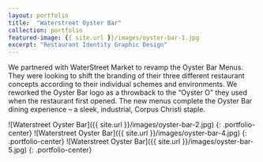```yaml
---
layout: portfolio
title:  "Waterstreet Oyster Bar"
collection: portfolio
featured-image: {{ site.url }}/images/oyster-bar-1.jpg
excerpt: "Restaurant Identity Graphic Design"
---
```


We partnered with WaterStreet Market to revamp the Oyster Bar Menus. They were looking to shift the branding of their three different restaurant concepts according to their individual schemes and environments. We reworked the Oyster Bar logo as a throwback to the “Oyster O” they used when the restaurant first opened. The new menus complete the Oyster Bar dining experience – a sleek, industrial, Corpus Christi staple.

![Waterstreet Oyster Bar]({{ site.url }}/images/oyster-bar-2.jpg)
{: .portfolio-center}
![Waterstreet Oyster Bar]({{ site.url }}/images/oyster-bar-4.jpg)
{: .portfolio-center}
![Waterstreet Oyster Bar]({{ site.url }}/images/oyster-bar-5.jpg)
{: .portfolio-center}
